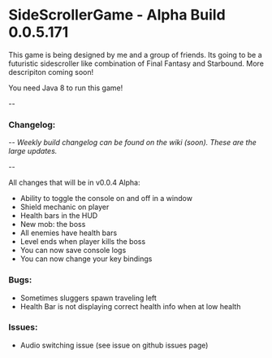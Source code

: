 # SideScrollerGame - Alpha Build 0.0.5.171

This game is being designed by me and a group of friends. Its going to be a futuristic sidescroller like combination of Final Fantasy and Starbound. More descripiton coming soon!

You need Java 8 to run this game!

--

### Changelog: 

--
*Weekly build changelog can be found on the wiki (soon). These are the large updates.*

--

All changes that will be in v0.0.4 Alpha:
- Ability to toggle the console on and off in a window
- Shield mechanic on player
- Health bars in the HUD
- New mob: the boss
- All enemies have health bars
- Level ends when player kills the boss
- You can now save console logs
- You can now change your key bindings

### Bugs:
- Sometimes sluggers spawn traveling left
- Health Bar is not displaying correct health info when at low health

### Issues:
- Audio switching issue (see issue on github issues page)